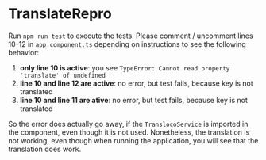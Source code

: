 # TranslateRepro

Run `npm run test` to execute the tests. Please comment / uncomment lines 10-12 in `app.component.ts` depending on instructions to see the following behavior:

1. **only line 10 is active**: you see `TypeError: Cannot read property 'translate' of undefined`
2. **line 10 and line 12 are active**: no error, but test fails, because key is not translated
3. **line 10 and line 11 are ative**: no error, but test fails, because key is not translated

So the error does actually go away, if the `TranslocoService` is imported in the component, even though it is not used.
Nonetheless, the translation is not working, even though when running the application, you will see that the translation does work.
